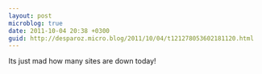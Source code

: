 ```yaml
---
layout: post
microblog: true
date: 2011-10-04 20:38 +0300
guid: http://desparoz.micro.blog/2011/10/04/t121278053602181120.html
---
```

Its just mad how many sites are down today!
